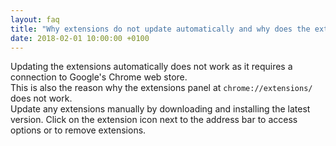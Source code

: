 ```yaml
---
layout: faq
title: "Why extensions do not update automatically and why does the extension panel not work?"
date: 2018-02-01 10:00:00 +0100
---
```


Updating the extensions automatically does not work as it requires a connection to Google's Chrome web store.   
This is also the reason why the extensions panel at ```chrome://extensions/``` does not work.   
Update any extensions manually by downloading and installing the latest version. Click on the extension icon next to the address bar to access options or to remove extensions.  